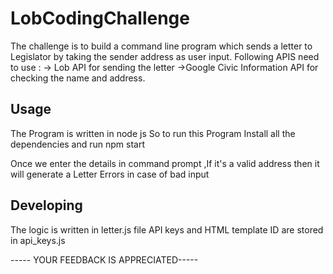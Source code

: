 
# LobCodingChallenge

The challenge is to build a command line program which sends a letter to Legislator by taking the sender address as user input.
Following APIS need to use :
-> Lob API for sending the letter
->Google Civic Information API for checking the name and address.

## Usage

The Program is written in node js
So to run this Program 
Install all the dependencies and run
npm start

Once we enter the details in command prompt ,If it's a valid address then it will generate a Letter
Errors in case of bad input

## Developing

The logic is written in letter.js file
API keys and HTML template ID are stored in api_keys.js




----- YOUR FEEDBACK IS APPRECIATED-----

